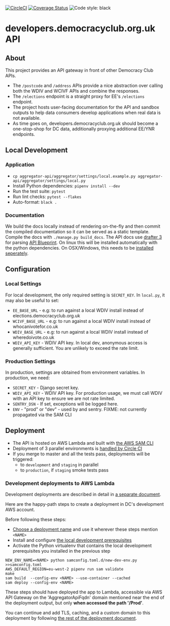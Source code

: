 [![CircleCI](https://circleci.com/gh/DemocracyClub/aggregator-api.svg?style=svg)](https://circleci.com/gh/DemocracyClub/aggregator-api)
[![Coverage Status](https://coveralls.io/repos/github/DemocracyClub/aggregator-api/badge.svg?branch=master)](https://coveralls.io/github/DemocracyClub/aggregator-api?branch=master)
![Code style: black](https://img.shields.io/badge/code%20style-black-000000.svg)

# developers.democracyclub.org.uk API

## About

This project provides an API gateway in front of other Democracy Club APIs.

* The `/postcode` and `/address` APIs provide a nice abstraction over calling both the WDIV and WCIVF APIs and combine the responses.
* The `/elections` endpoint is a straight proxy for EE's `/elections` endpoint.
* The project hosts user-facing documentation for the API and sandbox outputs to help data consumers develop applications when real data is not available.
* As time goes on, developers.democracyclub.org.uk should become a one-stop-shop for DC data, additionally proxying additional EE/YNR endpoints.

## Local Development

### Application

* `cp aggregator-api/aggregator/settings/local.example.py aggregator-api/aggregator/settings/local.py`
* Install Python dependencies: `pipenv install --dev`
* Run the test suite: `pytest`
* Run lint checks: `pytest --flakes`
* Auto-format: `black .`

### Documentation

We build the docs locally instead of rendering on-the-fly and then commit the compiled documentation so it can be served as a static template. Compile the docs with `./manage.py build_docs`. The API docs use [drafter 3](https://github.com/apiaryio/drafter/) for parsing [API Blueprint](https://apiblueprint.org/). On linux this will be installed automatically with the python dependencies. On OSX/Windows, this needs to be [installed seperately](https://github.com/apiaryio/drafter/tree/v3.2.7#install).

## Configuration

### Local Settings

For local development, the only required setting is `SECRET_KEY`. In `local.py`, it may also be useful to set:

* `EE_BASE_URL` - e.g: to run against a local WDIV install instead of elections.democracyclub.org.uk
* `WCIVF_BASE_URL` - e.g: to run against a local WDIV install instead of whocanivotefor.co.uk
* `WDIV_BASE_URL` - e.g: to run against a local WDIV install instead of wheredoivote.co.uk
* `WDIV_API_KEY` - WDIV API key. In local dev, anonymous access is generally sufficient. You are unlikely to exceed the rate limit.

### Production Settings

In production, settings are obtained from environment variables. In production, we need:

* `SECRET_KEY` - Django secret key.
* `WDIV_API_KEY` - WDIV API key. For production usage, we must call WDIV with an API key to ensure we are not rate limited.
* `SENTRY_DSN` - If set, exceptions will be logged here.
* `ENV` - "prod" or "dev" - used by and sentry. FIXME: not currently propagated via the SAM CLI

## Deployment

* The API is hosted on AWS Lambda and built with [the AWS SAM CLI](https://docs.aws.amazon.com/serverless-application-model/latest/developerguide/what-is-sam.html)
* Deployment of 3 parallel environments is [handled by Circle CI](/.circleci/config.yml#L188)
* If you merge to master and all the tests pass, deployments will be triggered:
   - to `development` and `staging` in parallel
   - to `production`, if `staging` smoke tests pass

### Development deployments to AWS Lambda

Development deployments are described in detail in [a separate document](/docs/new-development-deployment.md).

Here are the happy-path steps to create a deployment in DC's development AWS account.

Before following these steps:

* [Choose a deployment name](/docs/new-development-deployment.md#setting-up-the-configuration-file) and use it wherever these steps mention `<NAME>`
* Install and configure [the local development prerequisites](/docs/new-development-deployment.md#local-pre-requisites)
* Activate the Python virtualenv that contains the local development prerequisites you installed in the previous step

```shell
NEW_ENV_NAME=<NAME> python samconfig.toml.d/new-dev-env.py >>samconfig.toml
AWS_DEFAULT_REGION=eu-west-2 pipenv run sam validate
make
sam build  --config-env <NAME> --use-container --cached
sam deploy --config-env <NAME>
```

These steps should have deployed the app to Lambda, accessible via AWS API Gateway on the 'AggregatorApiFqdn' domain mentioned near the end of the deployment output, but only **when accessed the path '/Prod'**.

You can continue and add TLS, caching, and a custom domain to this deployment by following [the rest of the deployment document](/docs/new-development-deployment.md#deploying-tls-cdn-and-dns-on-top-of-an-existing-lambda-deployment).
